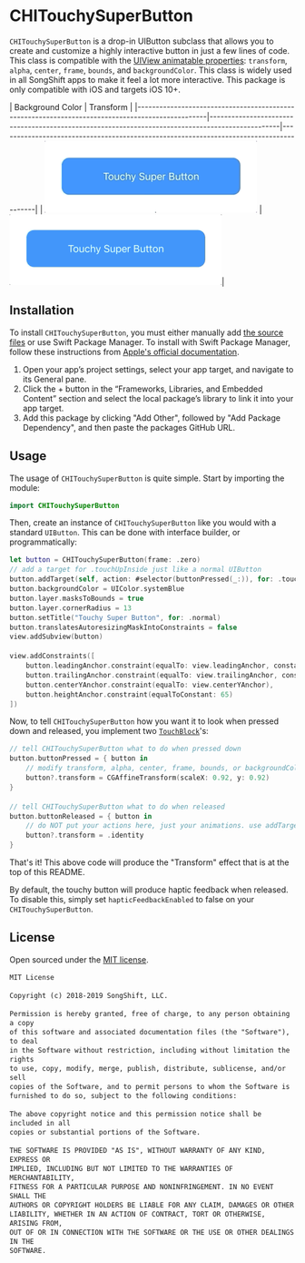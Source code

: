 # CHITouchySuperButton
`CHITouchySuperButton` is a drop-in UIButton subclass that allows you to create and customize a highly interactive button in just a few lines of code. This class is compatible with the [UIView animatable properties](https://developer.apple.com/documentation/uikit/uiview): `transform`, `alpha`, `center`, `frame`, `bounds`, and `backgroundColor`. This class is widely used in all SongShift apps to make it feel a lot more interactive. 
This package is only compatible with iOS and targets iOS 10+.

|  Background Color                                                                             | Transform                                                                                   |
|-------------------------------------------------------------------------------------------------|-------------------------------------------------------------------------------------------------|----------------------------------------------------------------------------------------|
| ![](https://raw.githubusercontent.com/SongShift/CHITouchySuperButton/master/Assets/colorchange.gif?token=AB5FC6CQUFYWWJ6ZWAMXV225JBTR2) | ![](https://raw.githubusercontent.com/SongShift/CHITouchySuperButton/master/Assets/transform.gif?token=AB5FC6CLFH4BLG3HPWSC2ES5JBT6A)| 

## Installation
To install `CHITouchySuperButton`, you must either manually add [the source files](https://github.com/SongShift/CHITouchySuperButton/tree/master/Sources/CHITouchySuperButton) or use Swift Package Manager. To install with Swift Package Manager, follow these instructions from [Apple's official documentation](https://developer.apple.com/documentation/swift_packages/creating_a_swift_package_with_xcode).

1.  Open your app’s project settings, select your app target, and navigate to its General pane.
2.  Click the + button in the “Frameworks, Libraries, and Embedded Content” section and select the local package’s library to link it into your app target.
3. Add this package by clicking "Add Other", followed by "Add Package Dependency", and then paste the packages GitHub URL. 
## Usage
The usage of `CHITouchySuperButton` is quite simple. Start by importing the module:
```swift
import CHITouchySuperButton
```
Then, create an instance of `CHITouchySuperButton` like you would with a standard `UIButton`. This can be done with interface builder, or  programmatically:
```swift
let button = CHITouchySuperButton(frame: .zero)
// add a target for .touchUpInside just like a normal UIButton
button.addTarget(self, action: #selector(buttonPressed(_:)), for: .touchUpInside)
button.backgroundColor = UIColor.systemBlue
button.layer.masksToBounds = true
button.layer.cornerRadius = 13
button.setTitle("Touchy Super Button", for: .normal)
button.translatesAutoresizingMaskIntoConstraints = false
view.addSubview(button)

view.addConstraints([
    button.leadingAnchor.constraint(equalTo: view.leadingAnchor, constant: 30),
    button.trailingAnchor.constraint(equalTo: view.trailingAnchor, constant: -30),
    button.centerYAnchor.constraint(equalTo: view.centerYAnchor),
    button.heightAnchor.constraint(equalToConstant: 65)
])
```
Now, to tell `CHITouchySuperButton` how you want it to look when pressed down and released, you implement two [`TouchBlock`](https://github.com/SongShift/CHITouchySuperButton/blob/master/Sources/CHITouchySuperButton/CHITouchySuperButton.swift#L13)'s:
```swift
// tell CHITouchySuperButton what to do when pressed down
button.buttonPressed = { button in
    // modify transform, alpha, center, frame, bounds, or backgroundColor
    button?.transform = CGAffineTransform(scaleX: 0.92, y: 0.92)
}

// tell CHITouchySuperButton what to do when released
button.buttonReleased = { button in
    // do NOT put your actions here, just your animations. use addTarget to add an action.
    button?.transform = .identity
}
```
That's it! This above code will produce the "Transform" effect that is at the top of this README.

By default, the touchy button will produce haptic feedback when released. To disable this, simply set `hapticFeedbackEnabled` to false on your `CHITouchySuperButton`. 
## License
Open sourced under the [MIT license](https://github.com/SongShift/CHITouchySuperButton/blob/master/LICENSE).
```
MIT License

Copyright (c) 2018-2019 SongShift, LLC.

Permission is hereby granted, free of charge, to any person obtaining a copy
of this software and associated documentation files (the "Software"), to deal
in the Software without restriction, including without limitation the rights
to use, copy, modify, merge, publish, distribute, sublicense, and/or sell
copies of the Software, and to permit persons to whom the Software is
furnished to do so, subject to the following conditions:

The above copyright notice and this permission notice shall be included in all
copies or substantial portions of the Software.

THE SOFTWARE IS PROVIDED "AS IS", WITHOUT WARRANTY OF ANY KIND, EXPRESS OR
IMPLIED, INCLUDING BUT NOT LIMITED TO THE WARRANTIES OF MERCHANTABILITY,
FITNESS FOR A PARTICULAR PURPOSE AND NONINFRINGEMENT. IN NO EVENT SHALL THE
AUTHORS OR COPYRIGHT HOLDERS BE LIABLE FOR ANY CLAIM, DAMAGES OR OTHER
LIABILITY, WHETHER IN AN ACTION OF CONTRACT, TORT OR OTHERWISE, ARISING FROM,
OUT OF OR IN CONNECTION WITH THE SOFTWARE OR THE USE OR OTHER DEALINGS IN THE
SOFTWARE.
```
